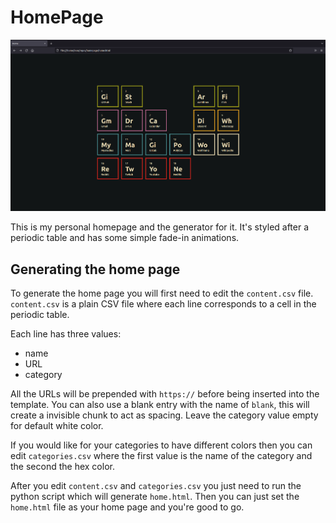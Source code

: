 # HomePage

![Screenshot of HomePage](screenshot.png "Screenshot of HomePage")

This is my personal homepage and the generator for it.
It's styled after a periodic table and has some simple fade-in animations.

## Generating the home page

To generate the home page you will first need to edit the `content.csv` file.
`content.csv` is a plain CSV file where each line corresponds to a cell in the periodic table.

Each line has three values:
* name
* URL
* category

All the URLs will be prepended with `https://` before being inserted into the template.
You can also use a blank entry with the name of `blank`, this will create a invisible chunk to act as spacing.
Leave the category value empty for default white color.

If you would like for your categories to have different colors then you can edit `categories.csv`
where the first value is the name of the category and the second the hex color.

After you edit `content.csv` and `categories.csv` you just need to run the python script which will generate `home.html`.
Then you can just set the `home.html` file as your home page and you're good to go.
